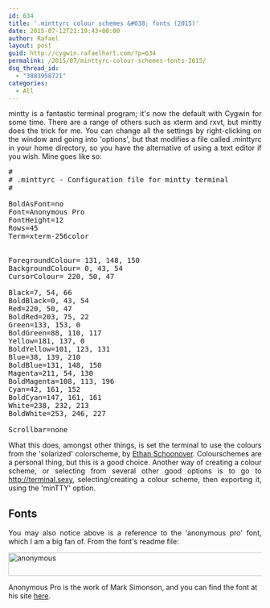 ```yaml
---
id: 634
title: '.minttyrc colour schemes &#038; fonts (2015)'
date: 2015-07-12T21:19:43+00:00
author: Rafael
layout: post
guid: http://cygwin.rafaelhart.com/?p=634
permalink: /2015/07/minttyrc-colour-schemes-fonts-2015/
dsq_thread_id:
  - "3883958721"
categories:
  - All
---
```

<p style="text-align: justify;">mintty is a fantastic terminal program; it's now the default with Cygwin for some time. There are a range of others such as xterm and rxvt, but mintty does the trick for me. You can change all the settings by right-clicking on the window and going into 'options', but that modifies a file called .minttyrc in your home directory, so you have the alternative of using a text editor if you wish. Mine goes like so:</p>

<pre>#
# .minttyrc - Configuration file for mintty terminal
#

BoldAsFont=no
Font=Anonymous Pro
FontHeight=12
Rows=45
Term=xterm-256color


ForegroundColour= 131, 148, 150
BackgroundColour= 0, 43, 54
CursorColour= 220, 50, 47

Black=7, 54, 66
BoldBlack=0, 43, 54
Red=220, 50, 47
BoldRed=203, 75, 22
Green=133, 153, 0
BoldGreen=88, 110, 117
Yellow=181, 137, 0
BoldYellow=101, 123, 131
Blue=38, 139, 210
BoldBlue=131, 148, 150
Magenta=211, 54, 130
BoldMagenta=108, 113, 196
Cyan=42, 161, 152
BoldCyan=147, 161, 161
White=238, 232, 213
BoldWhite=253, 246, 227

Scrollbar=none
</pre>
<p style="text-align: justify;">What this does, amongst other things, is set the terminal to use the colours from the 'solarized' colorscheme, by <a href="http://ethanschoonover.com/solarized">Ethan Schoonover</a>. Colourschemes are a personal thing, but this is a good choice. Another way of creating a colour scheme, or selecting from several other good options is to go to <a href="http://terminal.sexy">http://terminal.sexy</a>, selecting/creating a colour scheme, then exporting it, using the 'minTTY' option.</p>
<h2>Fonts</h2>
<p style="text-align: justify;">You may also notice above is a reference to the 'anonymous pro' font, which I am a big fan of. From the font's readme file:</p>
<a href="https://www.rafaelhart.com/wp-content/uploads/2014/02/anonymous.png"><img class="size-full wp-image-46 aligncenter" src="https://www.rafaelhart.com/wp-content/uploads/2014/02/anonymous.png" alt="anonymous" width="650" height="46" /></a>

Anonymous Pro is the work of Mark Simonson, and you can find the font at his site <a title="here" href="http://www.marksimonson.com/fonts/view/anonymous-pro" target="_blank">here</a>.